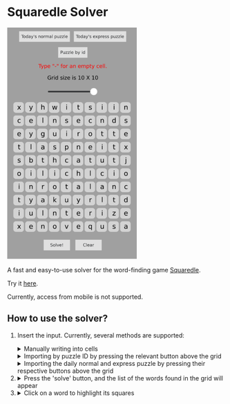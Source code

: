 # Squaredle Solver
<img title="Squaredle Solver" src="./Media/SquaredleSolver.png" width=300/>

A fast and easy-to-use solver for the word-finding game [Squaredle](https://squaredle.app/).

Try it [here](https://idanhalp.github.io/Squaredle-Solver/Live/).

Currently, access from mobile is not supported.

## How to use the solver?
1. Insert the input. Currently, several methods are supported: 
	<details>
	<summary>Manually writing into cells</summary>
	<img title="Insert Manually" src="Media/InsertManually.gif" width=300/>
	</details>
     
	<details>
	<summary>Importing by puzzle ID by pressing the relevant button above the grid</summary>
	<img title="Import by ID" src="Media/ImportById.gif" width=400/>
	</details>
         
	<details>
	<summary>Importing the daily normal and express puzzle by pressing their respective buttons above the grid</summary>
	<img title="Import Daily" src="Media/ImportDaily.gif" width=300/>
	</details>

2.	<details>
	<summary>Press the 'solve' button, and the list of the words found in the grid will appear</summary>
	<img title="Solve Demonstration" src="Media/SolveDemonstration.gif" width=600/>
	</details>

3.	<details>
	<summary>Click on a word to highlight its squares</summary>
	<img title="Highlighting Demonstration" src="Media/HighlightingDemonstration.gif" width=600/>
	</details>
